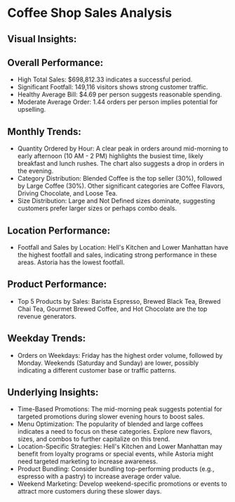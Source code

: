 # Coffee Shop Sales Analysis

## Visual Insights:

## Overall Performance:

* High Total Sales: $698,812.33 indicates a successful period.
* Significant Footfall: 149,116 visitors shows strong customer traffic.
* Healthy Average Bill: $4.69 per person suggests reasonable spending.
* Moderate Average Order: 1.44 orders per person implies potential for upselling.

## Monthly Trends:

* Quantity Ordered by Hour: A clear peak in orders around mid-morning to early afternoon (10 AM - 2 PM) highlights the busiest time, likely breakfast and lunch rushes. The chart also suggests a drop in orders in the evening.
* Category Distribution: Blended Coffee is the top seller (30%), followed by Large Coffee (30%). Other significant categories are Coffee Flavors, Driving Chocolate, and Loose Tea.
* Size Distribution: Large and Not Defined sizes dominate, suggesting customers prefer larger sizes or perhaps combo deals.

## Location Performance:

* Footfall and Sales by Location: Hell's Kitchen and Lower Manhattan have the highest footfall and sales, indicating strong performance in these areas. Astoria has the lowest footfall.

## Product Performance:
* Top 5 Products by Sales: Barista Espresso, Brewed Black Tea, Brewed Chai Tea, Gourmet Brewed Coffee, and Hot Chocolate are the top revenue generators.

## Weekday Trends:
* Orders on Weekdays: Friday has the highest order volume, followed by Monday. Weekends (Saturday and Sunday) are lower, possibly indicating a different customer base or traffic patterns.

## Underlying Insights:
* Time-Based Promotions: The mid-morning peak suggests potential for targeted promotions during slower evening hours to boost sales.
* Menu Optimization: The popularity of blended and large coffees indicates a need to focus on these categories. Explore new flavors, sizes, and combos to further capitalize on this trend.
* Location-Specific Strategies: Hell's Kitchen and Lower Manhattan may benefit from loyalty programs or special events, while Astoria might need targeted marketing to increase awareness.
* Product Bundling: Consider bundling top-performing products (e.g., espresso with a pastry) to increase average order value.
* Weekend Marketing: Develop weekend-specific promotions or events to attract more customers during these slower days.
